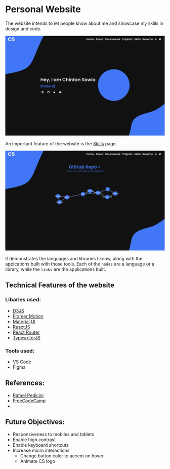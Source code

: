 # Personal Website

The website intends to let people know about me and showcase my skills in design and code.

![homepage of Chintan's website](homepage.png)

An important feature of the website is the [Skills](https://sawlachintan.github.io/personal-website/skills) page.

![skills page of Chintan's website](skills.png)

It demonstrates the languages and libraries I know, along with the applcations built with those tools. Each of the `nodes` are a language or a library, while the `links` are the applications built.

## Technical Features of the website

### Libaries used:

- [D3JS](https://d3js.org)
- [Framer Motion](https://www.framer.com/motion/)
- [Material UI](https://mui.com)
- [ReactJS](https://reactjs.org)
- [React Router](https://reactrouter.com)
- [TypewriterJS](https://github.com/tameemsafi/typewriterjs)

### Tools used:

- VS Code
- Figma

## References:
 - [Rafael Pedicini](https://github.com/rafgraph/spa-github-pages)
 - [FreeCodeCamp](https://www.youtube.com/channel/UC8butISFwT-Wl7EV0hUK0BQ)
 - 

## Future Objectives:

- Responsiveness to mobiles and tablets
- Enable high contrast
- Enable keyboard shortcuts
- Increase micro interactions
  - Change button color to accent on hover
  - Animate CS logo
